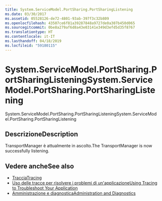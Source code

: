 ```yaml
---
title: System.ServiceModel.PortSharing.PortSharingListening
ms.date: 03/30/2017
ms.assetid: 05528126-de72-4801-93ab-397f3c32b809
ms.openlocfilehash: 43507ce6f81a39287848a9727de0a307b450d065
ms.sourcegitcommit: 0be8a279af6d8a43e03141e349d3efd5d35f8767
ms.translationtype: HT
ms.contentlocale: it-IT
ms.lasthandoff: 04/18/2019
ms.locfileid: "59180115"
---
```

# <a name="systemservicemodelportsharingportsharinglistening"></a><span data-ttu-id="ec550-102">System.ServiceModel.PortSharing.PortSharingListening</span><span class="sxs-lookup"><span data-stu-id="ec550-102">System.ServiceModel.PortSharing.PortSharingListening</span></span>
<span data-ttu-id="ec550-103">System.ServiceModel.PortSharing.PortSharingListening</span><span class="sxs-lookup"><span data-stu-id="ec550-103">System.ServiceModel.PortSharing.PortSharingListening</span></span>  
  
## <a name="description"></a><span data-ttu-id="ec550-104">Descrizione</span><span class="sxs-lookup"><span data-stu-id="ec550-104">Description</span></span>  
 <span data-ttu-id="ec550-105">TransportManager è attualmente in ascolto.</span><span class="sxs-lookup"><span data-stu-id="ec550-105">The TransportManager is now successfully listening.</span></span>  
  
## <a name="see-also"></a><span data-ttu-id="ec550-106">Vedere anche</span><span class="sxs-lookup"><span data-stu-id="ec550-106">See also</span></span>

- [<span data-ttu-id="ec550-107">Traccia</span><span class="sxs-lookup"><span data-stu-id="ec550-107">Tracing</span></span>](../../../../../docs/framework/wcf/diagnostics/tracing/index.md)
- [<span data-ttu-id="ec550-108">Uso delle tracce per risolvere i problemi di un'applicazione</span><span class="sxs-lookup"><span data-stu-id="ec550-108">Using Tracing to Troubleshoot Your Application</span></span>](../../../../../docs/framework/wcf/diagnostics/tracing/using-tracing-to-troubleshoot-your-application.md)
- [<span data-ttu-id="ec550-109">Amministrazione e diagnostica</span><span class="sxs-lookup"><span data-stu-id="ec550-109">Administration and Diagnostics</span></span>](../../../../../docs/framework/wcf/diagnostics/index.md)

